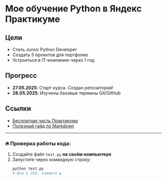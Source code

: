 # Мое обучение Python в Яндекс Практикуме

## Цели
- Стать Junior Python Developer
- Создать 5 проектов для портфолио
- Устроиться в IT-компанию через 1 год

## Прогресс
- **27.05.2025**: Старт курса. Создан репозиторий!
- **28.05.2025**: Изучены базовые термины Git/GitHub

## Ссылки
- [Бесплатная часть Практикума](ссылка)
- [Полезный гайд по Markdown](https://commonmark.org/help/)


---

### 🔥 Проверка работы кода:
1. Создайте файл `test.py` **на своём компьютере**  
2. Запустите через командную строку:  
   ```bash
   python test.py
   # Или в IDE: нажмите ▶️ 
